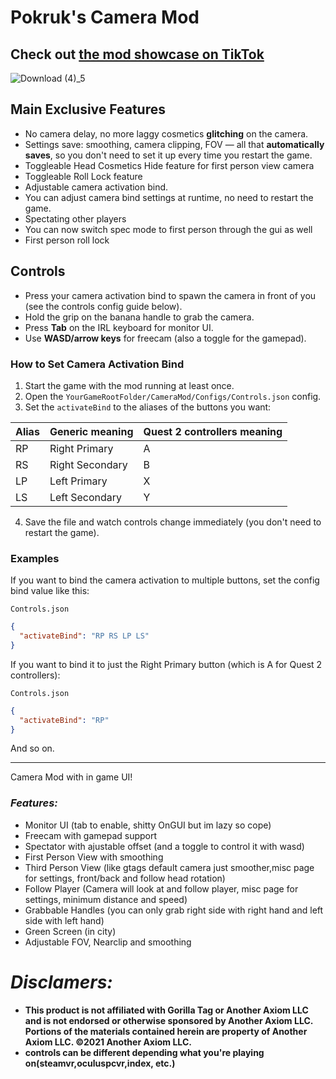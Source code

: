 # Pokruk's Camera Mod

## Check out [the mod showcase on TikTok](https://www.tiktok.com/@pokrukgt/video/7427872588166073608) <br />
![Download (4)_5](https://github.com/user-attachments/assets/6e87dc89-a3bf-49af-80f7-8a9e3655374f)


## Main Exclusive Features
* No camera delay, no more laggy cosmetics **glitching** on the camera.
* Settings save: smoothing, camera clipping, FOV — all that **automatically saves**, so you don't need to set it up every time you restart the game.
* Toggleable Head Cosmetics Hide feature for first person view camera
* Toggleable Roll Lock feature
* Adjustable camera activation bind.
* You can adjust camera bind settings at runtime, no need to restart the game.
* Spectating other players
* You can now switch spec mode to first person through the gui as well
* First person roll lock

## Controls
* Press your camera activation bind to spawn the camera in front of you (see the controls config guide below).
* Hold the grip on the banana handle to grab the camera.
* Press **Tab** on the IRL keyboard for monitor UI.
* Use **WASD/arrow keys** for freecam (also a toggle for the gamepad).

### How to Set Camera Activation Bind
1. Start the game with the mod running at least once.
2. Open the `YourGameRootFolder/CameraMod/Configs/Controls.json` config.
3. Set the `activateBind` to the aliases of the buttons you want:

| Alias | Generic meaning | Quest 2 controllers meaning |
|----------|----------|----------|
| RP   | Right Primary  | A |
| RS   | Right Secondary  | B |
| LP   | Left Primary   | X  |
| LS   | Left Secondary | Y  |
4. Save the file and watch controls change immediately (you don't need to restart the game).

### Examples
If you want to bind the camera activation to multiple buttons, set the config bind value like this:

`Controls.json`
```json
{
  "activateBind": "RP RS LP LS"
}
```
If you want to bind it to just the Right Primary button (which is A for Quest 2 controllers):

`Controls.json`
```json
{
  "activateBind": "RP"
}
```
And so on.

---
Camera Mod with in game UI!
### *Features:*
* Monitor UI (tab to enable, shitty OnGUI but im lazy so cope)
* Freecam with gamepad support
* Spectator with ajustable offset (and a toggle to control it with wasd)
* First Person View with smoothing
* Third Person View (like gtags default camera just smoother,misc page for settings, front/back and follow head rotation)
* Follow Player (Camera will look at and follow player, misc page for settings, minimum distance and speed)
* Grabbable Handles (you can only grab right side with right hand and left side with left hand)
* Green Screen (in city)
* Adjustable FOV, Nearclip and smoothing

# *Disclamers:*
* **This product is not affiliated with Gorilla Tag or Another Axiom LLC and is not endorsed or otherwise sponsored by Another Axiom LLC. Portions of the materials contained herein are property of Another Axiom LLC. ©2021 Another Axiom LLC.**
* **controls can be different depending what you're playing on(steamvr,oculuspcvr,index, etc.)**
